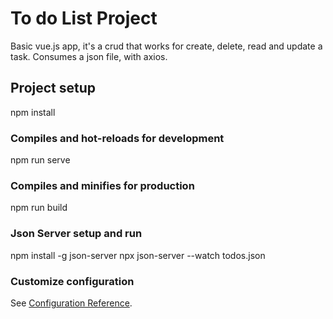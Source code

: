# To do List Project
Basic vue.js app, it's a crud that works for create, delete, read and update a task. Consumes a json file, with axios.

## Project setup

npm install

### Compiles and hot-reloads for development

npm run serve


### Compiles and minifies for production

npm run build


### Json Server setup and run

npm install -g json-server
npx json-server --watch todos.json

### Customize configuration
See [Configuration Reference](https://cli.vuejs.org/config/).
